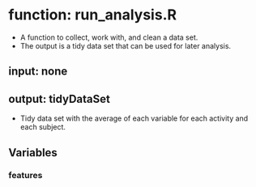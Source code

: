 # function: run_analysis.R

* A function to collect, work with, and clean a data set. 
* The output is a tidy data set that can be used for later analysis.

## input: none

## output: tidyDataSet

* Tidy data set with the average of each variable for each activity and each subject. 

## Variables

### features
